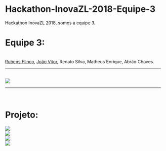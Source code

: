 # Hackathon-InovaZL-2018-Equipe-3
Hackathon InovaZL 2018, somos a equipe 3.

# Equipe 3:
<br/>
<a href="https://github.com/rubensflinco">Rubens Flinco</a>, <a href="https://github.com/Joaovsa7">João Vitor</a>, Renato Silva, Matheus Enrique, Abrão Chaves.

<br/>
<hr>
<br/>
<img src="https://i.imgur.com/RXKYbRC.jpg">
<br/>
<hr>
<br/>



# Projeto:

<img src="https://i.imgur.com/SyIrBsU.png">
<br/>
<img src="https://i.imgur.com/AvP4PPJ.png">
<br/>
<img src="https://i.imgur.com/gPlw69i.png">
<br/>
<img src="https://i.imgur.com/9IMn8Gf.png">
<br/>
